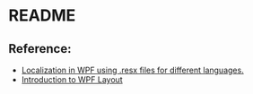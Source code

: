﻿# README

## Reference:

- [Localization in WPF using .resx files for different languages.](https://social.msdn.microsoft.com/Forums/vstudio/en-US/6bfb8d13-3a86-4c10-a632-bb20c99d0535)
- [Introduction to WPF Layout](https://www.wpftutorial.net/LayoutProperties.html)
